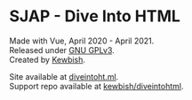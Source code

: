 # SJAP - Dive Into HTML
Made with Vue, April 2020 - April 2021.  
Released under [GNU GPLv3](https://www.gnu.org/licenses/gpl-3.0.en.html).  
Created by [Kewbish](https://kewbish.github.io).  

Site available at [diveintoht.ml](https://diveintoht.ml).  
Support repo available at [kewbish/diveintohtml](https://github.com/kewbish/diveintohtml).
